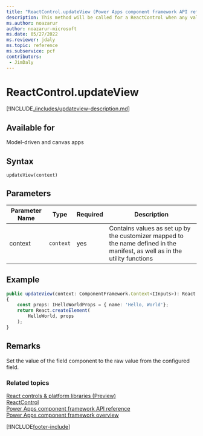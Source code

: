```yaml
---
title: "ReactControl.updateView (Power Apps component framework API reference)| MicrosoftDocs"
description: This method will be called for a ReactControl when any value in the property bag has changed. 
ms.author: noazarur
author: noazarur-microsoft
ms.date: 05/27/2022
ms.reviewer: jdaly
ms.topic: reference
ms.subservice: pcf
contributors:
 - JimDaly
---
```

# ReactControl.updateView

[!INCLUDE[./includes/updateview-description.md](./includes/updateview-description.md)]

## Available for 

Model-driven and canvas apps

## Syntax

`updateView(context)`

## Parameters

| Parameter Name|Type|Required|Description|
| ------------- |----|--------|-----------|
|context|`context`|yes|Contains values as set up by the customizer mapped to the name defined in the manifest, as well as in the utility functions|

## Example

```TypeScript
public updateView(context: ComponentFramework.Context<IInputs>): React.ReactElement
{
    const props: IHelloWorldProps = { name: 'Hello, World'};
    return React.createElement(
        HelloWorld, props
    );
}
```

## Remarks

Set the value of the field component to the raw value from the configured field.


### Related topics

[React controls & platform libraries (Preview) ](../../react-controls-platform-libraries.md)<br />
[ReactControl](../react-control.md)<br/>
[Power Apps component framework API reference](../../reference/index.md)<br/>
[Power Apps component framework overview](../../overview.md)


[!INCLUDE[footer-include](../../../../includes/footer-banner.md)]
